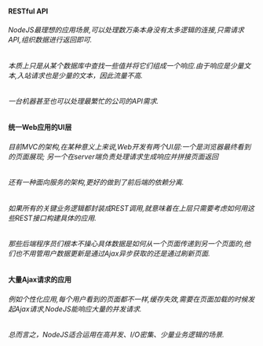 #### RESTful API
######  NodeJS最理想的应用场景,可以处理数万条本身没有太多逻辑的连接,只需请求API,组织数据进行返回即可.
######  本质上只是从某个数据库中查找一些值并将它们组成一个响应.由于响应是少量文本,入站请求也是少量的文本，因此流量不高.
######  一台机器甚至也可以处理最繁忙的公司的API需求.

#### 统一Web应用的UI层
###### 目前MVC的架构,在某种意义上来说,Web开发有两个UI层:一个是浏览器最终看到的页面展现; 另一个在server端负责处理请求生成响应并拼接页面返回
###### 还有一种面向服务的架构,更好的做到了前后端的依赖分离.
###### 如果所有的关键业务逻辑都封装成REST调用,就意味着在上层只需要考虑如何用这些REST接口构建具体的应用.
###### 那些后端程序员们根本不操心具体数据是如何从一个页面传递到另一个页面的,他们也不用管用户数据更新是通过Ajax异步获取的还是通过刷新页面.

#### 大量Ajax请求的应用
###### 例如个性化应用,每个用户看到的页面都不一样,缓存失效,需要在页面加载的时候发起Ajax请求,NodeJS能响应大量的并发请求.
###### 总而言之，NodeJS适合运用在高并发、I/O密集、少量业务逻辑的场景.
